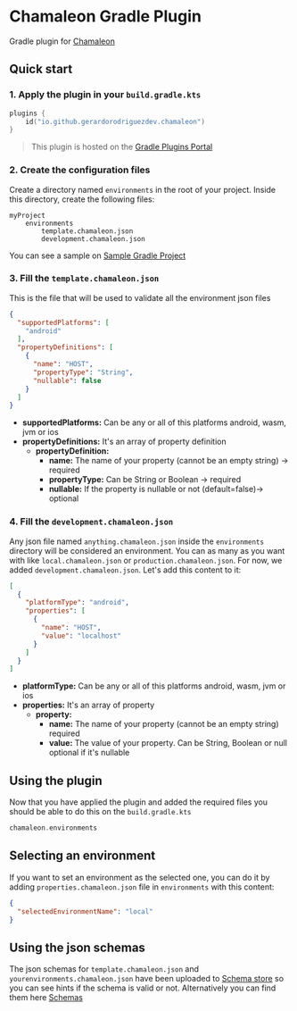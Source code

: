 # Chamaleon Gradle Plugin

Gradle plugin for [Chamaleon](../README.md)

## Quick start

### 1. Apply the plugin in your `build.gradle.kts`

```kotlin
plugins {
    id("io.github.gerardorodriguezdev.chamaleon")
}
```

> This plugin is hosted on
> the [Gradle Plugins Portal](https://plugins.gradle.org/plugin/io.github.gerardorodriguezdev.chamaleon)

### 2. Create the configuration files

Create a directory named `environments` in the root of your project. Inside this directory, create the following files:

```text
myProject
    environments
        template.chamaleon.json
        development.chamaleon.json
```

You can see a sample on [Sample Gradle Project](../samples/gradle-project)

### 3. Fill the `template.chamaleon.json`

This is the file that will be used to validate all the environment json files

```json
{
  "supportedPlatforms": [
    "android"
  ],
  "propertyDefinitions": [
    {
      "name": "HOST",
      "propertyType": "String",
      "nullable": false
    }
  ]
}
```

- **supportedPlatforms:** Can be any or all of this platforms android, wasm, jvm or ios
- **propertyDefinitions:** It's an array of property definition
    - **propertyDefinition:**
        - **name:** The name of your property (cannot be an empty string) -> required
        - **propertyType:** Can be String or Boolean -> required
        - **nullable:** If the property is nullable or not (default=false)-> optional

### 4. Fill the `development.chamaleon.json`

Any json file named `anything.chamaleon.json` inside the `environments` directory will be considered an environment.
You can as many as you want with like `local.chamaleon.json` or `production.chamaleon.json`. For now, we added
`development.chamaleon.json`. Let's add this content to it:

```json
[
  {
    "platformType": "android",
    "properties": [
      {
        "name": "HOST",
        "value": "localhost"
      }
    ]
  }
]
```

- **platformType:** Can be any or all of this platforms android, wasm, jvm or ios
- **properties:** It's an array of property
    - **property:**
        - **name:** The name of your property (cannot be an empty string) required
        - **value:** The value of your property. Can be String, Boolean or null optional if it's nullable

## Using the plugin

Now that you have applied the plugin and added the required files you should be able to do this on the
`build.gradle.kts`

```kotlin
chamaleon.environments
```

## Selecting an environment

If you want to set an environment as the selected one, you can do it by adding `properties.chamaleon.json` file in
`environments` with this content:

```json
{
  "selectedEnvironmentName": "local"
}
```

## Using the json schemas

The json schemas for `template.chamaleon.json` and `yourenvironments.chamaleon.json` have been uploaded to
[Schema store](https://www.schemastore.org/json/) so you can see hints if the schema is valid or not. Alternatively you
can find them here [Schemas](../schemas)
